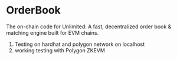 # OrderBook
The on-chain code for Unlimited: A fast, decentralized order book & matching engine built for EVM chains.
1) Testing on hardhat and polygon network on localhost
2) working testing with Polygon ZKEVM

